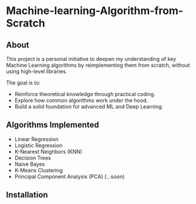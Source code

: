 # Machine-learning-Algorithm-from-Scratch
## About

This project is a personal initiative to deepen my understanding of key Machine Learning algorithms by reimplementing them from scratch, without using high-level libraries.

The goal is to:
- Reinforce theoretical knowledge through practical coding.
- Explore how common algorithms work under the hood.
- Build a solid foundation for advanced ML and Deep Learning.

## Algorithms Implemented

- Linear Regression
- Logistic Regression
- K-Nearest Neighbors (KNN)
- Decision Trees
- Naive Bayes
- K-Means Clustering
- Principal Component Analysis (PCA)
(…soon)

## Installation

